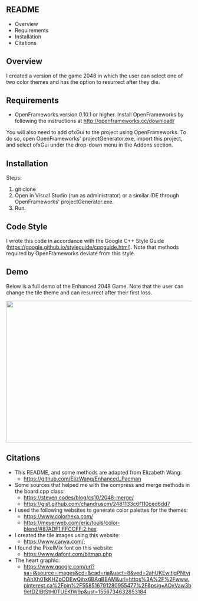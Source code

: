 ## README
 * Overview 
 * Requirements
 * Installation
 * Citations 

## Overview 
I created a version of the game 2048 in which the user can select one of two color themes and has the option to resurrect after they die.

## Requirements
* OpenFrameworks version 0.10.1 or higher. Install OpenFrameworks by following the instructions at http://openframeworks.cc/download/ 

You will also need to add ofxGui to the project using OpenFrameworks. To do so, open OpenFrameworks' projectGenerator.exe, import this project, and select ofxGui under the drop-down menu in the Addons section.

## Installation
Steps:
1. git clone 
2. Open in Visual Studio (run as administrator) or a similar IDE through OpenFrameworks' projectGenerator.exe. 
3. Run.

## Code Style
I wrote this code in accordance with the Google C++ Style Guide (https://google.github.io/styleguide/cppguide.html). Note that methods required by OpenFrameworks deviate from this style.

## Demo
Below is a full demo of the Enhanced 2048 Game. Note that the user can change the tile theme and can resurrect after their first loss.
<p align="center">
  <img width="512" height="384" src="finalProject/bin/data/demo/Enhanced-2048.gif">
</p>

## Citations
* This README, and some methods are adapted from Elizabeth Wang: 
	- https://github.com/ElizWang/Enhanced_Pacman
* Some sources that helped me with the compress and merge methods in the board.cpp class:
	- https://steven.codes/blog/cs10/2048-merge/ 
	- https://gist.github.com/chandruscm/2481133c6f110ced6dd7
* I used the following websites to generate color palettes for the themes:
	- https://www.colorhexa.com/
	- https://meyerweb.com/eric/tools/color-blend/#87ADF1:FFCCFF:2:hex
* I created the tile images using this website:
	- https://www.canva.com/;
* I found the PixelMix font on this website:
	- https://www.dafont.com/bitmap.php
* The heart graphic:
	- https://www.google.com/url?sa=i&source=images&cd=&cad=rja&uact=8&ved=2ahUKEwitjqPNtvjhAhXh01kKHZpODEwQjhx6BAgBEAM&url=https%3A%2F%2Fwww.pinterest.ca%2Fpin%2F558516791280955477%2F&psig=AOvVaw3b9etDZIBtStH0TUEKtW9p&ust=1556734632853184

